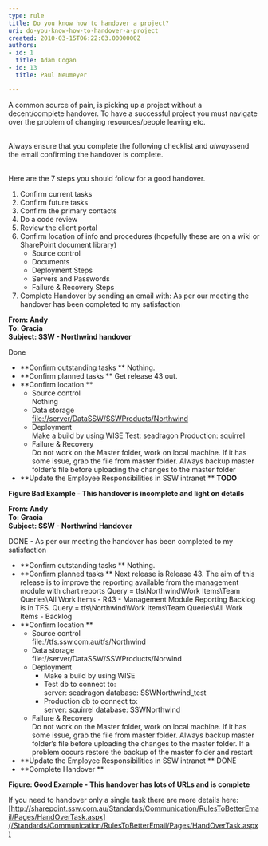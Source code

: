 ```yaml
---
type: rule
title: Do you know how to handover a project?
uri: do-you-know-how-to-handover-a-project
created: 2010-03-15T06:22:03.0000000Z
authors:
- id: 1
  title: Adam Cogan
- id: 13
  title: Paul Neumeyer

---
```


 A common source of pain, is picking up a project without a decent/complete handover. To have a successful project you must navigate over the problem of changing resources/people leaving etc.

<br>Always ensure that you complete the following checklist and *always*send the email confirming the handover is complete. 

<br>Here are the 7 steps you should follow for a good handover.     <br> 
1. Confirm current tasks
2. Confirm future tasks
3. Confirm the primary contacts
4. Do a code review
5. Review the client portal
6. Confirm location of info and procedures (hopefully these are on a wiki or SharePoint document library)
    - Source control
    - Documents
    - Deployment Steps
    - Servers and Passwords
    - Failure & Recovery Steps
7. Complete Handover by sending an email with: As per our meeting the handover has been completed to my satisfaction


**From: Andy
<br>To: Gracia
<br>Subject: SSW - Northwind handover**

Done

- **Confirm outstanding tasks **    Nothing.
- **Confirm planned tasks **    Get release 43 out.
- **Confirm location **
    - Source control<br>                Nothing
    - Data storage<br>                [file://server/DataSSW/SSWProducts/Northwind](file&#58;//server/DataSSW/SSWProducts/Northwind)
    - Deployment<br>                Make a build by using WISE
         Test: seadragon
         Production: squirrel
    - Failure & Recovery<br>                Do not work on the Master folder, work on local machine. If it has some issue, grab the file from master folder.
         Always backup master folder’s file before uploading the changes to the master folder
- **Update the Employee Responsibilities in SSW intranet **    **TODO**

**Figure Bad Example - This handover is incomplete and light on details** 


**From: Andy
<br>To: Gracia
<br>Subject: SSW - Northwind Handover**

DONE - As per our meeting the handover has been completed to my satisfaction



- **Confirm outstanding tasks **    Nothing.
- **Confirm planned tasks **    Next release is Release 43.
     The aim of this release is to improve the reporting available from the management module with chart reports
     Query = tfs\Northwind\Work Items\Team Queries\All Work Items - R43 - Management Module Reporting
    Backlog is in TFS.
     Query = tfs\Northwind\Work Items\Team Queries\All Work Items - Backlog
- **Confirm location **
    - Source control<br>                file://tfs.ssw.com.au/tfs/Northwind
    - Data storage<br>                file://server/DataSSW/SSWProducts/Norwind
    - Deployment
        - Make a build by using WISE
        - Test db to connect to:<br>                        server: seadragon
             database: SSWNorthwind\_test
        - Production db to connect to:<br>                        server: squirrel
             database: SSWNorthwind
    - Failure & Recovery<br>                Do not work on the Master folder, work on local machine. If it has some issue, grab the file from master folder.
         Always backup master folder’s file before uploading the changes to the master folder.
         If a problem occurs restore the backup of the master folder and restart
- **Update the Employee Responsibilities in SSW intranet **    DONE
- **Complete Handover **

**Figure: Good Example - This handover has lots of URLs and is complete**

If you need to handover only a single task there are more details here:
[http://sharepoint.ssw.com.au/Standards/Communication/RulesToBetterEmail/Pages/HandOverTask.aspx](/Standards/Communication/RulesToBetterEmail/Pages/HandOverTask.aspx)

